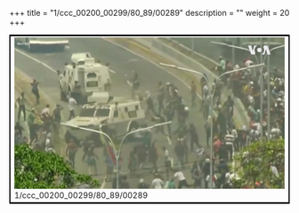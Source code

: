 +++
title = "1/ccc_00200_00299/80_89/00289"
description = ""
weight = 20
+++

<table style="border:2px solid black;max-width:800px;max-height:800px;" 
><tr><td>
<img class="center-fit-jpg"
src="/jpg_/aaa_20190430_NxaOmWaI8sI_00288.jpg">
1/ccc_00200_00299/80_89/00289
</img></td></tr></table>
